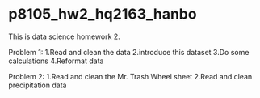 # p8105_hw2_hq2163_hanbo

This is data science homework 2.

Problem 1:
  1.Read and clean the data
  2.introduce this dataset 
  3.Do some calculations
  4.Reformat data
  
Problem 2:
  1.Read and clean the Mr. Trash Wheel sheet
  2.Read and clean precipitation data